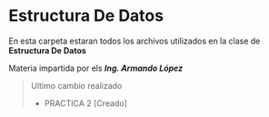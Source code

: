 # Estructura De Datos

En esta carpeta estaran todos los archivos utilizados
en la clase de **Estructura De Datos**

Materia impartida por els ***Ing. Armando López***


>Ultimo cambio realizado
>- PRACTICA 2 [Creado]
